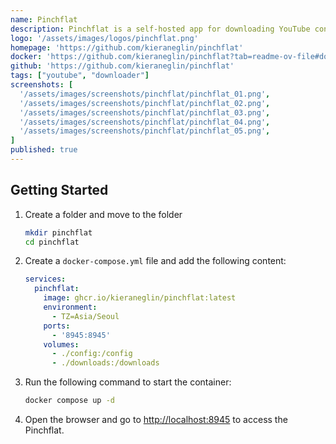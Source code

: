 ```yaml
---
name: Pinchflat
description: Pinchflat is a self-hosted app for downloading YouTube content.
logo: '/assets/images/logos/pinchflat.png'
homepage: 'https://github.com/kieraneglin/pinchflat'
docker: 'https://github.com/kieraneglin/pinchflat?tab=readme-ov-file#docker'
github: 'https://github.com/kieraneglin/pinchflat'
tags: ["youtube", "downloader"]
screenshots: [
  '/assets/images/screenshots/pinchflat/pinchflat_01.png',
  '/assets/images/screenshots/pinchflat/pinchflat_02.png',
  '/assets/images/screenshots/pinchflat/pinchflat_03.png',
  '/assets/images/screenshots/pinchflat/pinchflat_04.png',
  '/assets/images/screenshots/pinchflat/pinchflat_05.png',
]
published: true
---
```


## Getting Started

1. Create a folder and move to the folder
    ```bash
    mkdir pinchflat
    cd pinchflat
    ```
2. Create a `docker-compose.yml` file and add the following content:
    ```yaml
    services:
      pinchflat:
        image: ghcr.io/kieraneglin/pinchflat:latest
        environment:
          - TZ=Asia/Seoul
        ports:
          - '8945:8945'
        volumes:
          - ./config:/config
          - ./downloads:/downloads
    ```
3. Run the following command to start the container:
    ```bash
    docker compose up -d
    ```
4. Open the browser and go to [http://localhost:8945](http://localhost:8945) to access the Pinchflat.
